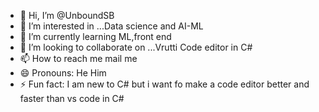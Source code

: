 - 👋 Hi, I’m @UnboundSB
- 👀 I’m interested in ...Data science and AI-ML
- 🌱 I’m currently learning ML,front end
- 💞️ I’m looking to collaborate on ...Vrutti Code editor in C#
- 📫 How to reach me mail me
- 😄 Pronouns: He Him
- ⚡ Fun fact: I am new to C# but i want fo make a code editor better and faster than  vs code in C# 

<!---
UnboundSB/UnboundSB is a ✨ special ✨ repository because its `README.md` (this file) appears on your GitHub profile.
You can click the Preview link to take a look at your changes.
--->
